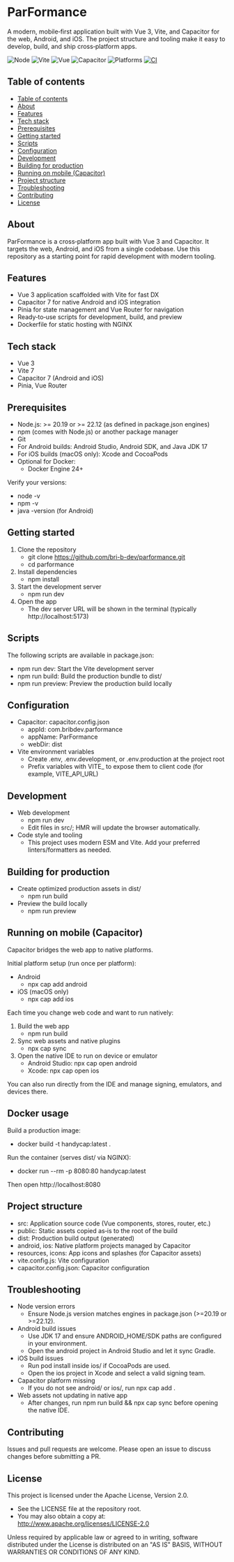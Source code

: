 # ParFormance

A modern, mobile‑first application built with Vue 3, Vite, and Capacitor for the web, Android, and iOS. The project structure and tooling make it easy to develop, build, and ship cross‑platform apps.

<!-- Badges -->
<p align="left">
  <img alt="Node" src="https://img.shields.io/badge/node-%E2%89%A520.19%20|%20%E2%89%A522.12-3C873A?logo=node.js&logoColor=white" />
  <img alt="Vite" src="https://img.shields.io/badge/Vite-7-646CFF?logo=vite&logoColor=white" />
  <img alt="Vue" src="https://img.shields.io/badge/Vue-3-42B883?logo=vuedotjs&logoColor=white" />
  <img alt="Capacitor" src="https://img.shields.io/badge/Capacitor-7-119EFF?logo=capacitor&logoColor=white" />
  <img alt="Platforms" src="https://img.shields.io/badge/Platforms-Web%20|%20Android%20|%20iOS-0A0A0A" />
  <a href="https://github.com/bri-b-dev/parformance/actions/workflows/release.yaml">
    <img alt="CI" src="https://img.shields.io/github/actions/workflow/status/parformance/actions/release.yaml?branch=main&label=release%20CI&logo=github" />
  </a>
</p>

## Table of contents
* [Table of contents](#table-of-contents)
* [About](#about)
* [Features](#features)
* [Tech stack](#tech-stack)
* [Prerequisites](#prerequisites)
* [Getting started](#getting-started)
* [Scripts](#scripts)
* [Configuration](#configuration)
* [Development](#development)
* [Building for production](#building-for-production)
* [Running on mobile (Capacitor)](#running-on-mobile-capacitor)
* [Project structure](#project-structure)
* [Troubleshooting](#troubleshooting)
* [Contributing](#contributing)
* [License](#license)

## About
ParFormance is a cross‑platform app built with Vue 3 and Capacitor. It targets the web, Android, and iOS from a single codebase. Use this repository as a starting point for rapid development with modern tooling.

## Features
- Vue 3 application scaffolded with Vite for fast DX
- Capacitor 7 for native Android and iOS integration
- Pinia for state management and Vue Router for navigation
- Ready‑to‑use scripts for development, build, and preview
- Dockerfile for static hosting with NGINX

## Tech stack
- Vue 3
- Vite 7
- Capacitor 7 (Android and iOS)
- Pinia, Vue Router

## Prerequisites
- Node.js: >= 20.19 or >= 22.12 (as defined in package.json engines)
- npm (comes with Node.js) or another package manager
- Git
- For Android builds: Android Studio, Android SDK, and Java JDK 17
- For iOS builds (macOS only): Xcode and CocoaPods
- Optional for Docker:
    - Docker Engine 24+

Verify your versions:
- node -v
- npm -v
- java -version (for Android)

## Getting started
1. Clone the repository
   - git clone https://github.com/bri-b-dev/parformance.git
   - cd parformance
2. Install dependencies
   - npm install
3. Start the development server
   - npm run dev
4. Open the app
   - The dev server URL will be shown in the terminal (typically http://localhost:5173)

## Scripts
The following scripts are available in package.json:
- npm run dev: Start the Vite development server
- npm run build: Build the production bundle to dist/
- npm run preview: Preview the production build locally

## Configuration
- Capacitor: capacitor.config.json
  - appId: com.bribdev.parformance
  - appName: ParFormance
  - webDir: dist
- Vite environment variables
  - Create .env, .env.development, or .env.production at the project root
  - Prefix variables with VITE_ to expose them to client code (for example, VITE_API_URL)

## Development
- Web development
  - npm run dev
  - Edit files in src/; HMR will update the browser automatically.
- Code style and tooling
  - This project uses modern ESM and Vite. Add your preferred linters/formatters as needed.

## Building for production
- Create optimized production assets in dist/
  - npm run build
- Preview the build locally
  - npm run preview

## Running on mobile (Capacitor)
Capacitor bridges the web app to native platforms.

Initial platform setup (run once per platform):
- Android
  - npx cap add android
- iOS (macOS only)
  - npx cap add ios

Each time you change web code and want to run natively:
1. Build the web app
   - npm run build
2. Sync web assets and native plugins
   - npx cap sync
3. Open the native IDE to run on device or emulator
   - Android Studio: npx cap open android
   - Xcode: npx cap open ios

You can also run directly from the IDE and manage signing, emulators, and devices there.

## Docker usage
Build a production image:
- docker build -t handycap:latest .

Run the container (serves dist/ via NGINX):
- docker run --rm -p 8080:80 handycap:latest

Then open http://localhost:8080

## Project structure
- src: Application source code (Vue components, stores, router, etc.)
- public: Static assets copied as‑is to the root of the build
- dist: Production build output (generated)
- android, ios: Native platform projects managed by Capacitor
- resources, icons: App icons and splashes (for Capacitor assets)
- vite.config.js: Vite configuration
- capacitor.config.json: Capacitor configuration

## Troubleshooting
- Node version errors
  - Ensure Node.js version matches engines in package.json (>=20.19 or >=22.12).
- Android build issues
  - Use JDK 17 and ensure ANDROID_HOME/SDK paths are configured in your environment.
  - Open the android project in Android Studio and let it sync Gradle.
- iOS build issues
  - Run pod install inside ios/ if CocoaPods are used.
  - Open the ios project in Xcode and select a valid signing team.
- Capacitor platform missing
  - If you do not see android/ or ios/, run npx cap add <platform>.
- Web assets not updating in native app
  - After changes, run npm run build && npx cap sync before opening the native IDE.

## Contributing
Issues and pull requests are welcome. Please open an issue to discuss changes before submitting a PR.

## License
This project is licensed under the Apache License, Version 2.0.

- See the LICENSE file at the repository root.
- You may also obtain a copy at: http://www.apache.org/licenses/LICENSE-2.0

Unless required by applicable law or agreed to in writing, software distributed under the License is distributed on an "AS IS" BASIS, WITHOUT WARRANTIES OR CONDITIONS OF ANY KIND.
